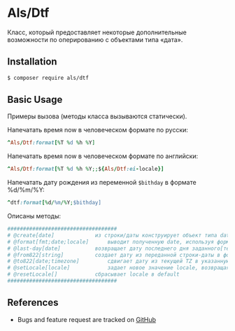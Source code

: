 # Als/Dtf

Класс, который предоставляет некоторые дополнительные возможности по оперированию с объектами типа «дата».


## Installation

```bash
$ composer require als/dtf
```


## Basic Usage

Примеры вызова (методы класса вызываются статически).

Напечатать время now в человеческом формате по русски:
```ruby
^Als/Dtf:format[%T %d %h %Y]
```

Напечатать время now в человеческом формате по английски:
```ruby
^Als/Dtf:format[%T %d %h %Y;;${Als/Dtf:ei-locale}]
```

Напечатать дату рождения из переменной `$bithday` в формате %d/%m/%Y:
```ruby
^dtf:format[%d/%m/%Y;$bithday]
```

Описаны методы:
```ruby
###################################
# @create[date]				из строки/даты конструирует объект типа date
# @format[fmt;date;locale]		выводит полученную date, используя форматную строку
# @last-day[date]			возвращает дату последнего дня заданного[текущего] месяца
# @from822[string]			создает дату из переданной строки-даты в формате RFC822
# @to822[date;timezone]			сдвигает дату из текущей TZ в указанную TZ и выводит её в виде строки в формате RFC822
# @setLocale[locale]			задает новое значение locale, возвращая старое
# @resetLocale[]			сбрасывает locale в default
###################################
```


## References

- Bugs and feature request are tracked on [GitHub](https://github.com/parser3/als.sql/issues)
